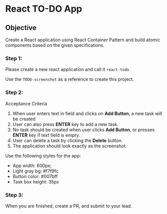# React TO-DO App

## Objective

Create a React application using React Container Pattern and build atomic components based on the given specifications.

### Step 1:

Please create a new react application and call it `react-todo`

Use the `TODO-screenshot` as a reference to create this project.

### Step 2:

Acceptance Criteria

1. When user enters text in field and clicks on **Add Button**, a new task will be created
2. User can also press **ENTER** key to add a new task.
3. No task should be created when user clicks **Add Button**, or presses **ENTER** key if text field is empty.
4. User can delete a task by clicking the **Delete** button.
5. The application should look exactly as the screenshot.

Use the following styles for the app:

- App width: 600px;
- Light gray bg: #f7f9fc
- Button color: #007bff
- Task box height: 35px

### Step 3:

When you are finished, create a PR, and submit to your lead.
